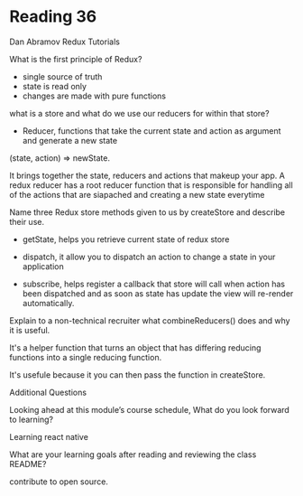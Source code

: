 # Reading 36

Dan Abramov Redux Tutorials

What is the first principle of Redux?

- single source of truth
- state is read only
- changes are made with pure functions

what is a store and what do we use our reducers for within that store?

- Reducer, functions that take the current state and action as argument and generate a new state

(state, action) => newState.

It brings together the state, reducers and  actions that makeup your app. A redux reducer has a root reducer function that is responsible for handling all of the actions that are siapached and creating a new state everytime

Name three Redux store methods given to us by createStore and describe their use.

- getState, helps you retrieve current state of redux store

- dispatch, it allow you to dispatch an action to change a state in your application

- subscribe, helps register a callback that store will call when action has been dispatched and as soon as state has update the view will re-render automatically.

Explain to a non-technical recruiter what combineReducers() does and why it is useful.

It's a helper function that turns an object that has differing reducing functions into a single reducing function.

It's usefule because it you can then pass the function in createStore.

Additional Questions

Looking ahead at this module’s course schedule, What do you look forward to learning?

Learning react native

What are your learning goals after reading and reviewing the class README? 

contribute to open source.
